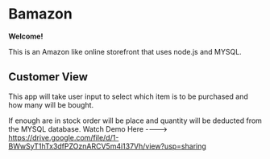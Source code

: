 # **Bamazon** 
**Welcome!**

This is an Amazon like online storefront that uses node.js and MYSQL. 

## Customer View 
This app will take user input to select which item is to be purchased and how many will be bought.

If enough are in stock order will be place and quantity will be deducted from the MYSQL database. 
Watch Demo Here ----> https://drive.google.com/file/d/1-BWwSyT1hTx3dfPZOznARCV5m4i137Vh/view?usp=sharing 

